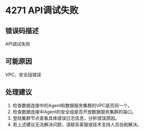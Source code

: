 # 4271 API调试失败<a name="dgc_01_312"></a>

## 错误码描述<a name="zh-cn_topic_0000001160918991_se842c39d44ee45e587ca36bb50cf37c7"></a>

API调试失败

## 可能原因<a name="zh-cn_topic_0000001160918991_s658a289c6be04e6d8c6bee691c1aaa2e"></a>

VPC、安全组错误

## 处理建议<a name="zh-cn_topic_0000001160918991_section192884102474"></a>

1.  检查数据连接中的Agent和数据服务集群的VPC是否同一个。
2.  检查数据连接中Agent的安全组是否开放数据服务集群的端口。
3.  登陆集群节点查看具体错误日志信息，分析错误原因。
4.  若上述建议无法解决问题，请联系客服或技术支持人员协助解决。

